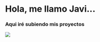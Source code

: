# Hola, me llamo Javi...


### Aqui iré subiendo mis proyectos

![](https://encrypted-tbn0.gstatic.com/images?q=tbn:ANd9GcQu0jgcJqniA24FJAvxxGFv8oJQP-aVIWSPRQ&usqp=CAU)
<!---
Pekman76/Pekman76 is a ✨ special ✨ repository because its `README.md` (this file) appears on your GitHub profile.
You can click the Preview link to take a look at your changes.
--->
